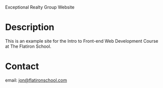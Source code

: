 Exceptional Realty Group Website

# Description

This is an example site for the Intro to Front-end Web Development Course at The Flatiron School.

# Contact

email: jon@flatironschool.com
